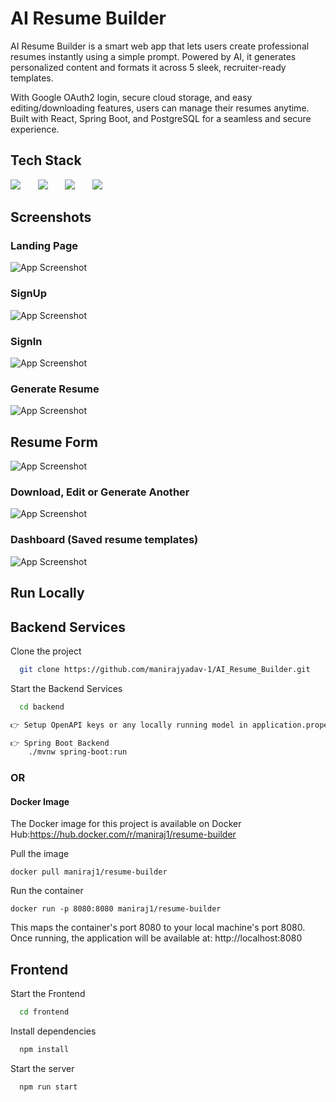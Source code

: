 # AI Resume Builder

AI Resume Builder is a smart web app that lets users create professional resumes instantly using a simple prompt. Powered by AI, it generates personalized content and formats it across 5 sleek, recruiter-ready templates.

With Google OAuth2 login, secure cloud storage, and easy editing/downloading features, users can manage their resumes anytime. Built with React, Spring Boot, and PostgreSQL for a seamless and secure experience.



## Tech Stack

<img src="https://www.vectorlogo.zone/logos/reactjs/reactjs-icon.svg" />&nbsp;&nbsp;&nbsp;&nbsp;&nbsp;&nbsp;
<img src="https://www.vectorlogo.zone/logos/java/java-ar21.svg" />&nbsp;&nbsp;&nbsp;&nbsp;&nbsp;&nbsp;
<img src="https://www.vectorlogo.zone/logos/springio/springio-icon.svg" />&nbsp;&nbsp;&nbsp;&nbsp;&nbsp;&nbsp;
<img src="https://www.vectorlogo.zone/logos/postgresql/postgresql-ar21.svg" />



## Screenshots


### Landing Page
![App Screenshot](https://github.com/manirajyadav-1/AI_Resume_Builder/blob/main/output/LandingPage.png?raw=true)

### SignUp 
![App Screenshot](https://github.com/manirajyadav-1/AI_Resume_Builder/blob/main/output/SignUp.png?raw=true)

### SignIn
![App Screenshot](https://github.com/manirajyadav-1/AI_Resume_Builder/blob/main/output/SignIn.png?raw=true)

### Generate Resume
![App Screenshot](https://github.com/manirajyadav-1/AI_Resume_Builder/blob/main/output/GenerateResume.png?raw=true)

## Resume Form
![App Screenshot](https://github.com/manirajyadav-1/AI_Resume_Builder/blob/main/output/ResumeForm.png?raw=true)

### Download, Edit or Generate Another
![App Screenshot](https://github.com/manirajyadav-1/AI_Resume_Builder/blob/main/output/Edit-Download.png?raw=true)

### Dashboard (Saved resume templates)
![App Screenshot](https://github.com/manirajyadav-1/AI_Resume_Builder/blob/main/output/Dashboard.png?raw=true)






## Run Locally

## Backend Services
Clone the project

```bash
  git clone https://github.com/manirajyadav-1/AI_Resume_Builder.git
```

Start the Backend Services

```bash
  cd backend
```

```bash
👉 Setup OpenAPI keys or any locally running model in application.properties
```


```bash
👉 Spring Boot Backend
    ./mvnw spring-boot:run
```

### OR

#### Docker Image

The Docker image for this project is available on Docker Hub:https://hub.docker.com/r/maniraj1/resume-builder

Pull the image
```
docker pull maniraj1/resume-builder
```

Run the container
```
docker run -p 8080:8080 maniraj1/resume-builder
```

This maps the container's port 8080 to your local machine's port 8080.
Once running, the application will be available at:
http://localhost:8080

## Frontend 
Start the Frontend

```bash
  cd frontend
```

Install dependencies

```bash
  npm install
```

Start the server

```bash
  npm run start
```
